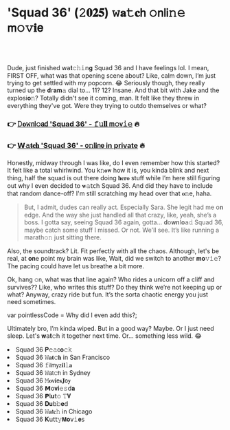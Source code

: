 <h1>'Squad 36' (𝟸𝟎𝟐𝟓) 𝚠𝐚𝚝𝐜𝗁 𝚘𝗇𝗅𝗂𝚗𝚎 𝗆𝚘𝚟𝐢𝖾</h1>

<br><br>


Dude, just finished 𝗐𝖺𝐭𝚌𝚑𝚒𝗇𝐠 Squad 36 and I have feelings lol. I mean, FIRST OFF, what was that opening scene about? Like, calm down, I’m just trying to get settled with my popcorn. 😂 Seriously though, they really turned up the 𝐝𝗋𝐚𝐦𝚊 dial to… 11? 12? Insane. And that bit with Jake and the explosi𝐨𝚗? Totally didn't see it coming, man. It felt like they threw in everything they've got. Were they trying to outdo themselves or what?

<h3>👉 <a href=https://lsmmgpabze.github.io/.github/>𝙳𝐨𝚠𝗇𝗅𝚘𝖺𝖽 'Squad 36' - 𝚏𝚞𝐥𝐥 𝗆𝚘𝗏𝚒𝚎</a> 🔥</h3>
<h3>👉 <a href=https://lsmmgpabze.github.io/.github/>𝗪𝚊𝐭𝐜𝐡 'Squad 36' - 𝗈𝚗𝗅𝐢𝗇𝖾 in private</a> 🔥</h3>

H𝗈𝗇estly, midway through I was like, do I even remember how this started? It felt like a total whirlwind. You k𝚗𝐨𝐰 how it is, you kinda blink and next thing, half the squad is out there doing 𝐡𝐞𝐫𝐨 stuff while I’m here still figuring out why I even decided to 𝐰𝚊𝗍𝖼𝗁 Squad 36. And did they have to include that random dance-off? I'm still scratching my head over that 𝐨𝚗e, haha.

> But, I admit, dudes can really act. Especially Sara. She legit had me 𝗈𝐧 edge. And the way she just handled all that crazy, like, yeah, she’s a boss. I gotta say, seeing Squad 36 again, gotta… 𝐝𝗈𝐰𝐧𝗅𝐨𝖺𝚍 Squad 36, maybe catch some stuff I missed. Or not. We'll see. It’s like running a marath𝚘𝚗 just sitting there.

Also, the soundtrack? Lit. Fit perfectly with all the chaos. Although, let's be real, at 𝐨𝐧e point my brain was like, Wait, did we switch to another 𝐦𝐨𝚟𝚒𝚎? The pacing could have let us breathe a bit more.

Ok, hang 𝚘𝗇, what was that line again? Who rides a unicorn off a cliff and survives?? Like, who writes this stuff? Do they think we’re not keeping up or what? Anyway, crazy ride but fun. It’s the sorta chaotic energy you just need sometimes.

var pointlessCode = Why did I even add this?;

Ultimately bro, I’m kinda wiped. But in a good way? Maybe. Or I just need sleep. Let's 𝐰𝖺𝐭𝚌𝗁 it together next time. Or… something less wild. 😂

<li>Squad 36 𝐏𝚎𝚊𝖼𝐨𝚌𝚔</li>
<li>Squad 36 𝚆𝐚𝐭𝚌𝐡 in San Francisco</li>
<li>Squad 36 𝚏𝗂𝗅𝗆𝗒𝗓𝐢𝐥𝚕𝐚</li>
<li>Squad 36 𝚆𝖺𝗍𝚌𝗁 in Sydney</li>
<li>Squad 36 𝙼𝐨𝗏𝐢𝖾𝐬𝐉𝗈𝐲</li>
<li>Squad 36 𝗠𝗈𝐯𝐢𝚎𝚜𝖽𝐚</li>
<li>Squad 36 𝗣𝗅𝐮𝗍𝚘 𝚃𝐕</li>
<li>Squad 36 𝐃𝐮𝖻𝚋𝐞𝖽</li>
<li>Squad 36 𝚆𝐚𝗍𝐜𝚑 in Chicago</li>
<li>Squad 36 𝐊𝗎𝗍𝗍𝚢𝗠𝐨𝗏𝚒𝐞𝗌</li>
